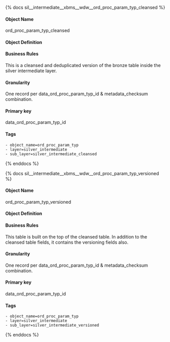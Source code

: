 {% docs sil__intermediate__xbms__wdw__ord_proc_param_typ_cleansed %}

#### Object Name
ord_proc_param_typ_cleansed

#### Object Definition


#### Business Rules
This is a cleansed and deduplicated version of the bronze table inside the silver intermediate layer.

#### Granularity
One record per data_ord_proc_param_typ_id & metadata_checksum combination.

#### Primary key
data_ord_proc_param_typ_id

#### Tags
    - object_name=ord_proc_param_typ
    - layer=silver_intermediate
    - sub_layer=silver_intermediate_cleansed

{% enddocs %}

{% docs sil__intermediate__xbms__wdw__ord_proc_param_typ_versioned %}

#### Object Name
ord_proc_param_typ_versioned

#### Object Definition


#### Business Rules
This table is built on the top of the cleansed table. In addition to the cleansed table fields, it contains the versioning fields also.

#### Granularity
One record per data_ord_proc_param_typ_id & metadata_checksum combination.

#### Primary key
data_ord_proc_param_typ_id

#### Tags
    - object_name=ord_proc_param_typ
    - layer=silver_intermediate
    - sub_layer=silver_intermediate_versioned

{% enddocs %}